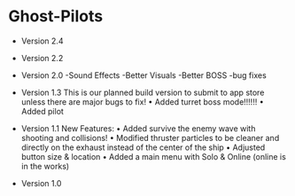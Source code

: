 # Ghost-Pilots

* Version 2.4

* Version 2.2

* Version 2.0
-Sound Effects
-Better Visuals
-Better BOSS
-bug fixes

* Version 1.3
This is our planned build version to submit to app store unless there are major bugs to fix!
• Added turret boss mode!!!!!!
• Added pilot

* Version 1.1
New Features:
• Added survive the enemy wave with shooting and collisions!
• Modified thruster particles to be cleaner and directly on the exhaust instead of the center of the ship
• Adjusted button size & location
• Added a main menu with Solo & Online (online is in the works)

* Version 1.0









